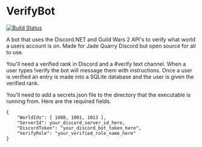 # VerifyBot   
[![Build Status](https://travis-ci.org/seasniffer/VerifyBot.svg?branch=master)](https://travis-ci.org/seasniffer/VerifyBot)   

A bot that uses the Discord.NET and Guild Wars 2 API's to verify what world a users account is on. Made for Jade Quarry Discord but open source for all to use.   

You'll need a verified rank in Discord and a #verify text channel. When a user types !verify the bot will message them with instructions. Once a user is verified an entry is made into a SQLite database and the user is given the verified rank.

You'll need to add a secrets.json file to the directory that the executable is running from. Here are the required fields.
```
{
	"WorldIds": [ 1008, 1001, 1013 ],
	"ServerId": your_discord_server_id_here,
	"DiscordToken": "your_discord_bot_token_here",
	"VerifyRole": "your_verified_role_name_here"
}
```
